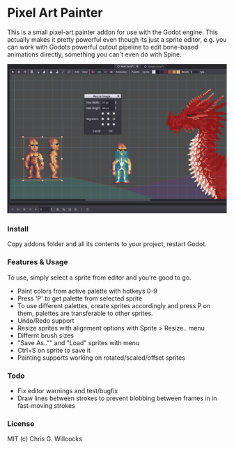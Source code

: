 # Pixel Art Painter
This is a small pixel-art painter addon for use with the Godot engine. This actually makes it pretty powerful even though its just a sprite editor, e.g. you can work with Godots powerful cutout pipeline to edit bone-based animations directly, something you can't even do with Spine.

![Alt text](/screenshot.png?raw=true "")

### Install
Copy addons folder and all its contents to your project, restart Godot.

### Features & Usage
To use, simply select a sprite from editor and you're good to go.

- Paint colors from active palette with hotkeys 0-9
- Press 'P' to get palette from selected sprite
 - To use different palettes, create sprites accordingly and press P on them, palettes are transferable to other sprites.
- Undo/Redo support
- Resize sprites with alignment options with Sprite > Resize.. menu
- Differnt brush sizes
- "Save As.."" and "Load" sprites with menu
 - Ctrl+S on sprite to save it
 - Painting supports working on rotated/scaled/offset sprites

### Todo
- Fix editor warnings and test/bugfix
- Draw lines between strokes to prevent blobbing between frames in in fast-moving strokes

### License
MIT (c) Chris G. Willcocks
